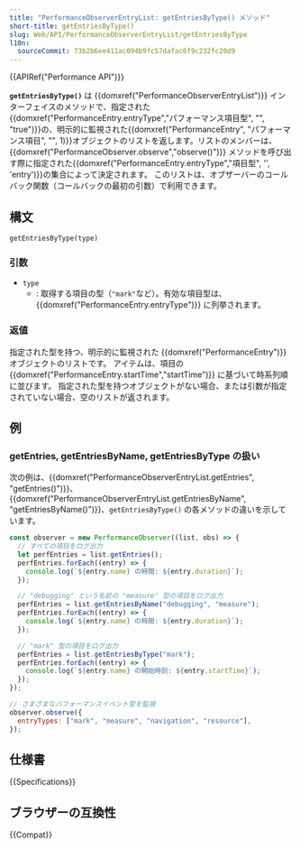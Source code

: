 ```yaml
---
title: "PerformanceObserverEntryList: getEntriesByType() メソッド"
short-title: getEntriesByType()
slug: Web/API/PerformanceObserverEntryList/getEntriesByType
l10n:
  sourceCommit: 73b2b6ee411ac094b9fc57dafac6f9c232fc20d9
---
```


{{APIRef("Performance API")}}

**`getEntriesByType()`** は {{domxref("PerformanceObserverEntryList")}} インターフェイスのメソッドで、指定された{{domxref("PerformanceEntry.entryType","パフォーマンス項目型", "", "true")}}の、明示的に監視された{{domxref("PerformanceEntry", "パフォーマンス項目", "", 1)}}オブジェクトのリストを返します。リストのメンバーは、{{domxref("PerformanceObserver.observe","observe()")}} メソッドを呼び出す際に指定された{{domxref("PerformanceEntry.entryType","項目型", '', 'entry')}}の集合によって決定されます。 このリストは、オブザーバーのコールバック関数（コールバックの最初の引数）で利用できます。

## 構文

```js-nolint
getEntriesByType(type)
```

### 引数

- `type`
  - : 取得する項目の型（`"mark"`など）。有効な項目型は、{{domxref("PerformanceEntry.entryType")}} に列挙されます。

### 返値

指定された型を持つ、明示的に監視された {{domxref("PerformanceEntry")}} オブジェクトのリストです。 アイテムは、項目の {{domxref("PerformanceEntry.startTime","startTime")}} に基づいて時系列順に並びます。 指定された型を持つオブジェクトがない場合、または引数が指定されていない場合、空のリストが返されます。

## 例

### getEntries, getEntriesByName, getEntriesByType の扱い

次の例は、{{domxref("PerformanceObserverEntryList.getEntries", "getEntries()")}}、{{domxref("PerformanceObserverEntryList.getEntriesByName", "getEntriesByName()")}}、`getEntriesByType()` の各メソッドの違いを示しています。

```js
const observer = new PerformanceObserver((list, obs) => {
  // すべての項目をログ出力
  let perfEntries = list.getEntries();
  perfEntries.forEach((entry) => {
    console.log(`${entry.name} の時間: ${entry.duration}`);
  });

  // "debugging" という名前の "measure" 型の項目をログ出力
  perfEntries = list.getEntriesByName("debugging", "measure");
  perfEntries.forEach((entry) => {
    console.log(`${entry.name} の時間: ${entry.duration}`);
  });

  // "mark" 型の項目をログ出力
  perfEntries = list.getEntriesByType("mark");
  perfEntries.forEach((entry) => {
    console.log(`${entry.name} の開始時刻: ${entry.startTime}`);
  });
});

// さまざまなパフォーマンスイベント型を監視
observer.observe({
  entryTypes: ["mark", "measure", "navigation", "resource"],
});
```

## 仕様書

{{Specifications}}

## ブラウザーの互換性

{{Compat}}
